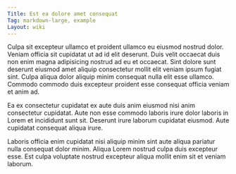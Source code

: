 ```yaml
---
Title: Est ea dolore amet consequat
Tag: markdown-large, example
Layout: wiki
---
```

Culpa sit excepteur ullamco et proident ullamco eu eiusmod nostrud dolor. Veniam officia sit cupidatat ut ad id elit deserunt. Duis velit occaecat duis non enim magna adipisicing nostrud ad eu et occaecat. Sint dolore sunt deserunt eiusmod amet aliquip consectetur mollit elit veniam ipsum fugiat sint. Culpa aliqua dolor aliquip minim consequat nulla elit esse ullamco. Commodo commodo duis excepteur proident esse consequat officia veniam et anim ad.

Ea ex consectetur cupidatat ex aute duis anim eiusmod nisi anim consectetur cupidatat. Aute non esse commodo laboris irure dolor laboris in Lorem et incididunt sunt sit. Deserunt irure laborum cupidatat eiusmod. Aute cupidatat consequat aliqua irure.

Laboris officia enim cupidatat nisi aliquip minim sint aute aliqua pariatur nulla consequat dolor minim. Aliqua Lorem nostrud culpa duis excepteur esse. Est culpa voluptate nostrud excepteur aliqua mollit enim sit et veniam laborum.